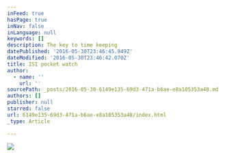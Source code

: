 ```yaml
---
inFeed: true
hasPage: true
inNav: false
inLanguage: null
keywords: []
description: The key to time keeping
datePublished: '2016-05-30T23:46:45.949Z'
dateModified: '2016-05-30T23:46:42.070Z'
title: ISI pocket watch
author:
  - name: ''
    url: ''
sourcePath: _posts/2016-05-30-6149e135-69d3-471a-b6ae-e8a105353a48.md
authors: []
publisher: null
starred: false
url: 6149e135-69d3-471a-b6ae-e8a105353a48/index.html
_type: Article

---
```

![](https://the-grid-user-content.s3-us-west-2.amazonaws.com/fdb05f51-4a3a-4b90-ad2f-3ce4d511059a.gif)